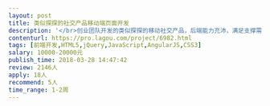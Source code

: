 ```yaml
---                
layout: post       
title: 类似探探的社交产品移动端页面开发           
description: '</br>创业团队开发的类似探探的移动社交产品，后端能力充沛，满足支撑需求；前端能力短板，当前页面效果严重偏离原始设计，交互细节不理想，希望在短期内能够有一两名前端大咖带领在职两名前端完善修补。</br>'     
contenturl: https://pro.lagou.com/project/6982.html      
tags: [前端开发,HTML5,jQuery,JavaScript,AngularJS,CSS3]            
salary: 10000-20000元          
publish_time: 2018-03-28 14:47:42         
review: 2146人                   
apply: 18人                   
recommend: 5人                   
time_range: 1-2周              
---                 
```

